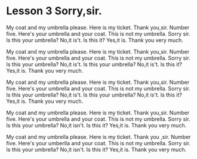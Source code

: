 # Lesson 3  Sorry,sir.

My coat and my umbrella please.
Here is my ticket.
Thank you,sir.
Number five.
Here's your umbrella and your coat.
This is not my umbrella.
Sorry sir.
Is this your umbrella?
No,it is't.
Is this it?
Yes,it is.
Thank you very much.


My coat and my umbrella please.
Here is my ticket.
Thank you,sir.
Number five.
Here's your umbrella and your coat.
This is not my umbrella.
Sorry sir.
Is this your umbrella?
No,it is't.
Is this your umbrella?
No,it is't.
Is this it?
Yes,it is.
Thank you very much.

My coat and my umbrella please.
Here is my ticket.
Thank you,sir.
Number five.
Here's your umbrella and your coat.
This is not my umbrella.
Sorry sir.
Is this your umbrella?
No,it is't.
Is this your umbrella?
No,it is't.
Is this it?
Yes,it is.
Thank you very much.


My coat and my umbrella please.
Here is my ticket.
Thank you,sir.
Number five.
Here's your umbrella and your coat.
This is not my umbrella.
Sorry sir.
Is this your umbrella?
No,it isn't.
Is this it?
Yes,it is.
Thank you very much.


My coat and my umbrella please.
Here is my ticket.
Thank you ,sir.
Number five.
Here's your umberlla and your coat.
This is not my umbrella.
Sorry sir.
Is this your umbrella?
No,it isn't.
Is this it?
Yes,it is.
Thank you very much.